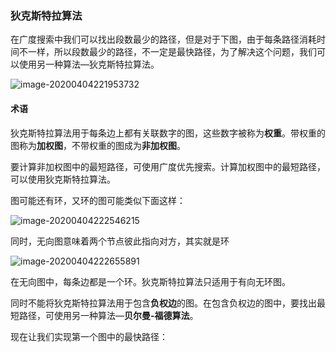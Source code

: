 ### 狄克斯特拉算法

在广度搜索中我们可以找出段数最少的路径，但是对于下图，由于每条路径消耗时间不一样，所以段数最少的路径，不一定是最快路径，为了解决这个问题，我们可以使用另一种算法—狄克斯特拉算法。

![image-20200404221953732](https://raw.githubusercontent.com/recoveryMonster/HexoImages/master/Gridea/20200404221955.png)

#### 术语

狄克斯特拉算法用于每条边上都有关联数字的图，这些数字被称为**权重**。带权重的图称为**加权图**，不带权重的图成为**非加权图**。

要计算非加权图中的最短路径，可使用广度优先搜索。计算加权图中的最短路径，可以使用狄克斯特拉算法。

图可能还有环，又环的图可能类似下面这样：

![image-20200404222546215](C:\Users\lf\AppData\Roaming\Typora\typora-user-images\image-20200404222546215.png)

同时，无向图意味着两个节点彼此指向对方，其实就是环

![image-20200404222655891](C:\Users\lf\AppData\Roaming\Typora\typora-user-images\image-20200404222655891.png)

在无向图中，每条边都是一个环。狄克斯特拉算法只适用于有向无环图。

同时不能将狄克斯特拉算法用于包含**负权边**的图。在包含负权边的图中，要找出最短路径，可使用另一种算法—**贝尔曼-福德算法**。

现在让我们实现第一个图中的最快路径：

